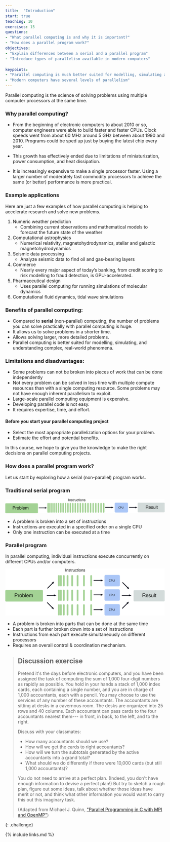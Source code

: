 ```yaml
---
title:  "Introduction"
start: true
teaching: 10
exercises: 15
questions:
- "What parallel computing is and why it is important?"
- "How does a parallel program work?"
objectives:
- "Explain differences between a serial and a parallel program"
- "Introduce types of parallelism available in modern computers"

keypoints:
- "Parallel computing is much better suited for modelling, simulating and understanding complex, real-world phenomena."
- "Modern computers have several levels of parallelism"
---
```


Parallel computing is the science of solving problems using multiple computer processors at the same time.

### Why parallel computing?
- From the beginning of electronic computers to about 2010 or so, computer engineers were able to build faster and faster CPUs.  Clock speeds went from about 60 MHz around 5 GHz between about 1990 and 2010.  Programs could be sped up just by buying the latest chip every year.

- This growth has effectively ended due to limitations of miniaturization, power consumption, and heat dissipation.

- It is increasingly expensive to make a single processor faster. Using a larger number of moderately fast commodity processors to achieve the same (or better) performance is more practical.

### Example applications

Here are just a few examples of how parallel computing is helping to accelerate research and solve new problems.

1. Numeric weather prediction
    - Combining current observations and mathematical models to forecast the future state of the weather
2. Computational astrophysics
    -  Numerical relativity, magnetohydrodynamics, stellar and galactic magnetohydrodynamics
3. Seismic data processing
    - Analyze seismic data to find oil and gas-bearing layers
4. Commerce
    - Nearly every major aspect of today’s banking, from credit scoring to risk modelling to fraud detection, is GPU-accelerated.
5. Pharmaceutical design
    - Uses parallel computing for running simulations of molecular dynamics
6. Computational fluid dynamics, tidal wave simulations

### Benefits of parallel computing:
 - Compared to **serial** (non-parallel) computing, the number of problems you can solve practically with parallel computing is huge.
 - It allows us to solve problems in a shorter time.
 - Allows solving larger, more detailed problems.
 - Parallel computing is better suited for modelling, simulating, and understanding complex, real-world phenomena.

### Limitations and disadvantages:

- Some problems can not be broken into pieces of work that can be done independently
- Not every problem can be solved in less time with multiple compute resources than with a single computing resource. Some problems may not have enough inherent parallelism to exploit.
- Large-scale parallel computing equipment is expensive.
- Developing parallel code is not easy.
- It requires expertise, time, and effort.

#### Before you start your parallel computing project

- Select the most appropriate parallelization options for your problem.
- Estimate the effort and potential benefits.

In this course, we hope to give you the knowledge to make the right decisions on parallel computing projects.

### How does a parallel program work?

Let us start by exploring how a serial (non-parallel) program works.

### Traditional serial program
![](../fig/Serial_program.svg)

- A problem is broken into a set of instructions
- Instructions are executed in a specified order on a single CPU
- Only one instruction can be executed at a time

###  Parallel program

In parallel computing, individual instructions execute concurrently on different CPUs and/or computers.

![](../fig/Parallel_program.svg)

- A problem is broken into parts that can be done at the same time
- Each part is further broken down into a set of instructions
- Instructions from each part execute simultaneously on different processors
- Requires an overall control & coordination mechanism.

> ## Discussion exercise
> 
> Pretend it's the days before electronic computers, and you have been assigned the task
> of computing the sum of 1,000 four-digit numbers as rapidly as possible.
> You hold in your hands a stack of 1,000 index cards, each containing a single
> number, and you are in charge of 1,000 accountants, each with a pencil.
> You may choose to use the services of any number of these accountants.
> The accountants are sitting at desks in a cavernous room. The desks are organized
> into 25 rows and 40 columns. Each accountant can pass cards to the four
> accountants nearest them--- in front, in back, to the left, and to the right.
>
> Discuss with your classmates:
> - How many accountants should we use?
> - How will we get the cards to right accountants?
> - How will we turn the subtotals generated by the active accountants into a grand total?
> - What should we do differently if there were 10,000 cards (but still 1,000 accountants)?
>
> You do not need to arrive at a perfect plan. (Indeed, you don't have enough
> information to devise a perfect plan!)  But try to sketch a rough plan,
> figure out some ideas, talk about whether those ideas have merit or not, 
> and think what other information you would want to carry this out this 
> imaginary task.
> 
> (Adapted from Michael J. Quinn, ["Parallel Programming in C with MPI and OpenMP"](https://www.amazon.com/Parallel-Programming-Openmp-Michael-2008-01-01/dp/B01F81TFD8/ref=sr_1_2?ie=UTF8&qid=1496073113&sr=8-2&keywords=Michael+J.+Quinn%2C+%22Parallel+Programming+in+C+with+MPI+and+OpenMP%22))
>
{: .challenge}


{% include links.md %}
